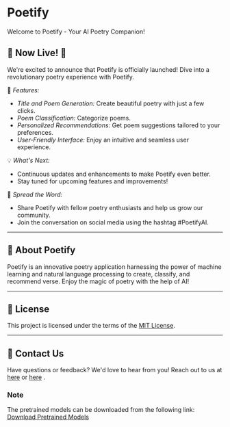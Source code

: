 # Poetify
Welcome to Poetify - Your AI Poetry Companion!

## 🎉 Now Live! 🎉

We're excited to announce that Poetify is officially launched! Dive into a revolutionary poetry experience with Poetify.

🌟 *Features:*
- *Title and Poem Generation:* Create beautiful poetry with just a few clicks.
- *Poem Classification:* Categorize poems.
- *Personalized Recommendations:* Get poem suggestions tailored to your preferences.
- *User-Friendly Interface:* Enjoy an intuitive and seamless user experience.

💡 *What's Next:*
- Continuous updates and enhancements to make Poetify even better.
- Stay tuned for upcoming features and improvements!

📣 *Spread the Word:*
- Share Poetify with fellow poetry enthusiasts and help us grow our community.
- Join the conversation on social media using the hashtag #PoetifyAI.

---

## 📝 About Poetify

Poetify is an innovative poetry application harnessing the power of machine learning and natural language processing to create, classify, and recommend verse. Enjoy the magic of poetry with the help of AI!

---

## 📄 License

This project is licensed under the terms of the [MIT License](LICENSE).

---

## 📧 Contact Us

Have questions or feedback? We'd love to hear from you! Reach out to us at [here](mouad02aithammou@gmail.com) or [here](bouguilim.oussama@gmail.com) .

### Note
The pretrained models can be downloaded from the following link:
[Download Pretrained Models](https://drive.google.com/drive/folders/1-E-_-328WGPHFK5bbQORUxSHV6V6JI50?usp=drive_link)
